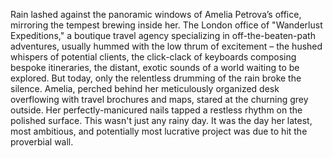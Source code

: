 Rain lashed against the panoramic windows of Amelia Petrova’s office, mirroring the tempest brewing inside her.  The London office of "Wanderlust Expeditions," a boutique travel agency specializing in off-the-beaten-path adventures, usually hummed with the low thrum of excitement – the hushed whispers of potential clients, the click-clack of keyboards composing bespoke itineraries, the distant, exotic sounds of a world waiting to be explored.  But today, only the relentless drumming of the rain broke the silence.  Amelia, perched behind her meticulously organized desk overflowing with travel brochures and maps, stared at the churning grey outside.  Her perfectly-manicured nails tapped a restless rhythm on the polished surface.  This wasn't just any rainy day.  It was the day her latest, most ambitious, and potentially most lucrative project was due to hit the proverbial wall.
